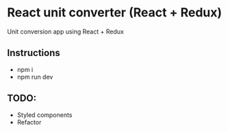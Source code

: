 # React unit converter (React + Redux)

Unit conversion app using React + Redux

## Instructions

  - npm i
  - npm run dev

## TODO:

  - Styled components
  - Refactor